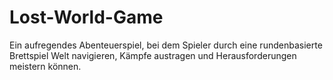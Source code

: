 # Lost-World-Game
Ein aufregendes Abenteuerspiel, bei dem Spieler durch eine rundenbasierte Brettspiel Welt navigieren, Kämpfe austragen und Herausforderungen meistern können.
